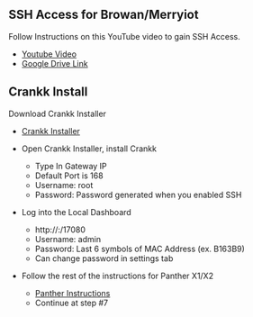 ## SSH Access for Browan/Merryiot

Follow Instructions on this YouTube video to gain SSH Access. 

- [Youtube Video](https://www.youtube.com/watch?v=bkl76iK-WAo) 
- [Google Drive Link](https://drive.google.com/drive/folders/1xxxJP7udmXkyyLGqBmzz7l15Ing898cl) 


## Crankk Install

Download Crankk Installer

- [Crankk Installer](https://crankk.io/downloads/) 

- Open Crankk Installer, install Crankk
  - Type In Gateway IP
  - Default Port is 168
  - Username: root
  - Password: Password generated when you enabled SSH
 

- Log into the Local Dashboard
  - http://<gatewayIP>:/17080
  - Username: admin
  - Password: Last 6 symbols of MAC Address (ex. B163B9)
  - Can change password in settings tab

- Follow the rest of the instructions for Panther X1/X2
  - [Panther Instructions](https://crankk.io/storage/2023/08/Panther-X1-X2-1.pdf) 
  - Continue at step #7


